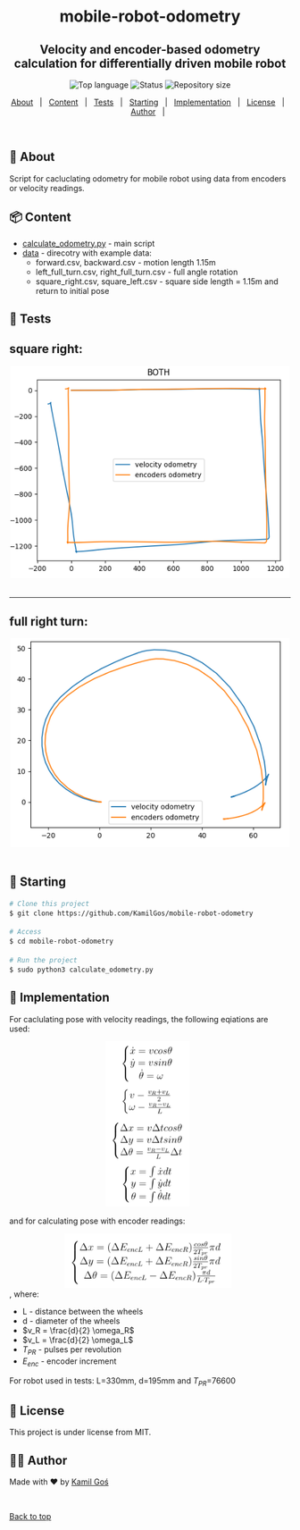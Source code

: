 <h1 align="center"> mobile-robot-odometry </h1>
<h2 align="center"> Velocity and encoder-based odometry calculation for differentially driven mobile robot </h2>

<!-- https://shields.io/ -->
<p align="center">
  <img alt="Top language" src="https://img.shields.io/badge/Language-Python-yellow?style=for-the-badge&logo=python">
  <img alt="Status" src="https://img.shields.io/badge/Status-done-green?style=for-the-badge">
    <img alt="Repository size" src="https://img.shields.io/github/languages/code-size/KamilGos/mobile-robot-odometry?style=for-the-badge">
</p>

<!-- table of contents -->
<p align="center">
  <a href="#dart-about">About</a> &#xa0; | &#xa0;
  <a href="#package-content">Content</a> &#xa0; | &#xa0;
  <a href="#microscope-tests">Tests</a> &#xa0; | &#xa0;
  <a href="#checkered_flag-starting">Starting</a> &#xa0; | &#xa0;
  <a href="#eyes-implementation">Implementation</a> &#xa0; | &#xa0;
  <a href="#memo-license">License</a> &#xa0; | &#xa0;
  <a href="#technologist-author">Author</a> &#xa0; | &#xa0;
</p>

<br>

## :dart: About ##
Script for cacluclating odometry for mobile robot using data from encoders or velocity readings.

## :package: Content
 * [calculate_odometry.py](calculate_odometry.py) - main script
 * [data](data) - direcotry with example data:
   * forward.csv, backward.csv - motion length 1.15m 
   * left_full_turn.csv, right_full_turn.csv - full angle rotation
   * square_right.csv, square_left.csv - square side length = 1.15m and 
   return to initial pose

## :microscope: Tests ##
<h2 align="left">square right: </h2>
<div align="center" id="ex1"> 
  <img src=images/ex1.png width="500" />
  &#xa0;
</div>

---

<h2 align="left">full right turn: </h2>
<div align="center" id="ex1"> 
  <img src=images/ex2.png width="500" />
  &#xa0;
</div>

## :checkered_flag: Starting ##
```bash
# Clone this project
$ git clone https://github.com/KamilGos/mobile-robot-odometry

# Access
$ cd mobile-robot-odometry

# Run the project
$ sudo python3 calculate_odometry.py
```
## :eyes: Implementation ##
For caclulating pose with velocity readings, the following eqiations are used:
<div align="center" id="put_id"> 
  <img src=images/eq_vel.png width="150" />
  &#xa0;
</div>

and for calculating pose with encoder readings:
<div align="center" id="put_id"> 
  <img src=images/eq_enc.png width="300" />
  &#xa0;
</div>
, where:

* L - distance between the wheels
* d - diameter of the wheels
* $v_R  = \frac{d}{2} \omega_R$
* $v_L  = \frac{d}{2} \omega_L$ 
* $T_{PR}$ - pulses per revolution
* $E_{enc}$ - encoder increment

For robot used in tests: L=330mm, d=195mm and $T_{PR}$=76600

## :memo: License ##

This project is under license from MIT.

## :technologist: Author ##

Made with :heart: by <a href="https://github.com/KamilGos" target="_blank">Kamil Goś</a>

&#xa0;

<a href="#top">Back to top</a>



<!-- ADDONS -->
<!-- images -->
<!-- <h2 align="left">1. Mechanics </h2>
<div align="center" id="inventor"> 
  <img src=images/model_1.png width="230" />
  <img src=images/model_2.png width="236" />
  <img src=images/model_3.png width="228" />
  &#xa0;
</div> -->

<!-- one image -->
<!-- <h2 align="left">2. Electronics </h1>
<div align="center" id="electronics"> 
  <img src=images/electronics.png width="500" />
  &#xa0;
</div> -->


<!-- project dockerized -->
<!-- <div align="center" id="status"> 
  <img src="https://www.docker.com/sites/default/files/d8/styles/role_icon/public/2019-07/Moby-logo.png" alt="simulator" width="75" style="transform: scaleX(-1);"/>
   <font size="6"> Project dockerized</font> 
  <img src="https://www.docker.com/sites/default/files/d8/styles/role_icon/public/2019-07/Moby-logo.png" alt="simulator" width="75"/>
  &#xa0;
</div>
<h1 align="center"> </h1> -->